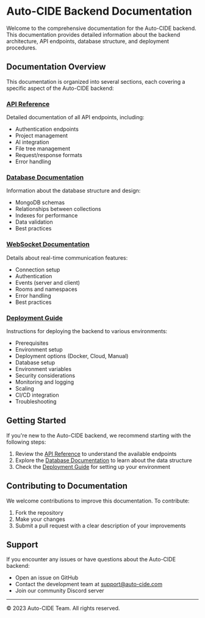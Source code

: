 # Auto-CIDE Backend Documentation

Welcome to the comprehensive documentation for the Auto-CIDE backend. This documentation provides detailed information about the backend architecture, API endpoints, database structure, and deployment procedures.

## Documentation Overview

This documentation is organized into several sections, each covering a specific aspect of the Auto-CIDE backend:

### [API Reference](./api-reference.md)

Detailed documentation of all API endpoints, including:
- Authentication endpoints
- Project management
- AI integration
- File tree management
- Request/response formats
- Error handling

### [Database Documentation](./database.md)

Information about the database structure and design:
- MongoDB schemas
- Relationships between collections
- Indexes for performance
- Data validation
- Best practices

### [WebSocket Documentation](./websocket.md)

Details about real-time communication features:
- Connection setup
- Authentication
- Events (server and client)
- Rooms and namespaces
- Error handling
- Best practices

### [Deployment Guide](./deployment.md)

Instructions for deploying the backend to various environments:
- Prerequisites
- Environment setup
- Deployment options (Docker, Cloud, Manual)
- Database setup
- Environment variables
- Security considerations
- Monitoring and logging
- Scaling
- CI/CD integration
- Troubleshooting

## Getting Started

If you're new to the Auto-CIDE backend, we recommend starting with the following steps:

1. Review the [API Reference](./api-reference.md) to understand the available endpoints
2. Explore the [Database Documentation](./database.md) to learn about the data structure
3. Check the [Deployment Guide](./deployment.md) for setting up your environment

## Contributing to Documentation

We welcome contributions to improve this documentation. To contribute:

1. Fork the repository
2. Make your changes
3. Submit a pull request with a clear description of your improvements

## Support

If you encounter any issues or have questions about the Auto-CIDE backend:

- Open an issue on GitHub
- Contact the development team at support@auto-cide.com
- Join our community Discord server

---

© 2023 Auto-CIDE Team. All rights reserved. 